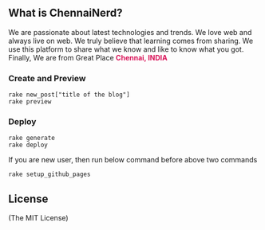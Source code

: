 ## What is ChennaiNerd?

We are passionate about latest technologies and trends. We love web and always
live on web. We truly believe that learning comes from sharing.
We use this platform to share what we know and like to know what you got.
Finally, We are from Great Place <strong style="color:#d91459">Chennai, INDIA</strong>

### Create and Preview

    rake new_post["title of the blog"]
    rake preview

### Deploy

    rake generate
    rake deploy


If you are new user, then run below command before above two commands

    rake setup_github_pages

## License

(The MIT License)

